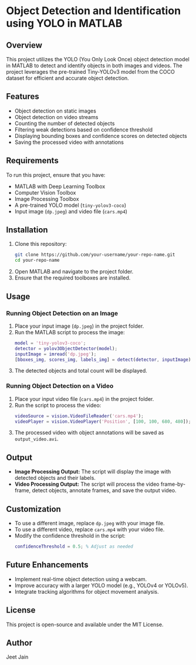 # Object Detection and Identification using YOLO in MATLAB

## Overview
This project utilizes the YOLO (You Only Look Once) object detection model in MATLAB to detect and identify objects in both images and videos. The project leverages the pre-trained Tiny-YOLOv3 model from the COCO dataset for efficient and accurate object detection.

## Features
- Object detection on static images
- Object detection on video streams
- Counting the number of detected objects
- Filtering weak detections based on confidence threshold
- Displaying bounding boxes and confidence scores on detected objects
- Saving the processed video with annotations

## Requirements
To run this project, ensure that you have:
- MATLAB with Deep Learning Toolbox
- Computer Vision Toolbox
- Image Processing Toolbox
- A pre-trained YOLO model (`tiny-yolov3-coco`)
- Input image (`dp.jpeg`) and video file (`cars.mp4`)

## Installation
1. Clone this repository:
   ```sh
   git clone https://github.com/your-username/your-repo-name.git
   cd your-repo-name
   ```
2. Open MATLAB and navigate to the project folder.
3. Ensure that the required toolboxes are installed.

## Usage
### Running Object Detection on an Image
1. Place your input image (`dp.jpeg`) in the project folder.
2. Run the MATLAB script to process the image:
   ```matlab
   model = 'tiny-yolov3-coco';
   detector = yolov3ObjectDetector(model);
   inputImage = imread('dp.jpeg');
   [bboxes_img, scores_img, labels_img] = detect(detector, inputImage);
   ```
3. The detected objects and total count will be displayed.

### Running Object Detection on a Video
1. Place your input video file (`cars.mp4`) in the project folder.
2. Run the script to process the video:
   ```matlab
   videoSource = vision.VideoFileReader('cars.mp4');
   videoPlayer = vision.VideoPlayer('Position', [100, 100, 680, 480]);
   ```
3. The processed video with object annotations will be saved as `output_video.avi`.

## Output
- **Image Processing Output:** The script will display the image with detected objects and their labels.
- **Video Processing Output:** The script will process the video frame-by-frame, detect objects, annotate frames, and save the output video.

## Customization
- To use a different image, replace `dp.jpeg` with your image file.
- To use a different video, replace `cars.mp4` with your video file.
- Modify the confidence threshold in the script:
  ```matlab
  confidenceThreshold = 0.5; % Adjust as needed
  ```

## Future Enhancements
- Implement real-time object detection using a webcam.
- Improve accuracy with a larger YOLO model (e.g., YOLOv4 or YOLOv5).
- Integrate tracking algorithms for object movement analysis.

## License
This project is open-source and available under the MIT License.

## Author
Jeet Jain


